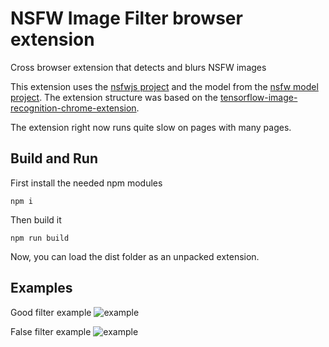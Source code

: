 # NSFW Image Filter browser extension
Cross browser extension that detects and blurs NSFW images

This extension uses the [nsfwjs project](https://github.com/infinitered/nsfwjs) and the model from the [nsfw model project](https://github.com/gantman/nsfw_model). The extension structure was based on the [tensorflow-image-recognition-chrome-extension](https://github.com/JK0N/tensorflow-image-recognition-chrome-extension).

The extension right now runs quite slow on pages with many pages.

## Build and Run

First install the needed npm modules
```
npm i
```

Then build it
```
npm run build
```

Now, you can load the dist folder as an unpacked extension.


## Examples

Good filter example
![example](https://raw.githubusercontent.com/GramThanos/NSFW-Image-Filter-Browser-Extension/master/examples/Screenshot-2.png)

False filter example
![example](https://raw.githubusercontent.com/GramThanos/NSFW-Image-Filter-Browser-Extension/master/examples/Screenshot-5.png)


